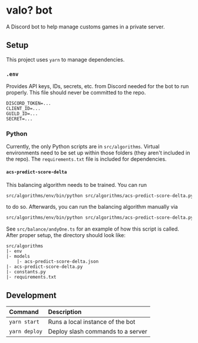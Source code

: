# valo? bot

A Discord bot to help manage customs games in a private server.

## Setup

This project uses `yarn` to manage dependencies.

### `.env`

Provides API keys, IDs, secrets, etc. from Discord needed for the bot to run properly. This file should never be committed to the repo.

```
DISCORD_TOKEN=...
CLIENT_ID=...
GUILD_ID=...
SECRET=...
```

### Python

Currently, the only Python scripts are in `src/algorithms`. Virtual environments need to be set up within those folders (they aren't included in the repo). The `requirements.txt` file is included for dependencies.

#### `acs-predict-score-delta`

This balancing algorithm needs to be trained. You can run

```sh
src/algorithms/env/bin/python src/algorithms/acs-predict-score-delta.py --train
```

to do so. Afterwards, you can run the balancing algorithm manually via

```sh
src/algorithms/env/bin/python src/algorithms/acs-predict-score-delta.py --balance [10 PLAYERS TO BALANCE]
```

See `src/balance/andyOne.ts` for an example of how this script is called. After proper setup, the directory should look like:

```
src/algorithms
|- env
|- models
    |- acs-predict-score-delta.json
|- acs-predict-score-delta.py
|- constants.py
|- requirements.txt
```

## Development

| Command       | Description                       |
| :------------ | :-------------------------------- |
| `yarn start`  | Runs a local instance of the bot  |
| `yarn deploy` | Deploy slash commands to a server |
